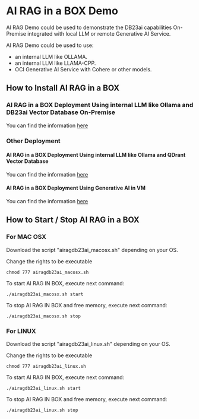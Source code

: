 # AI RAG in a BOX Demo 

AI RAG Demo could be used to demonstrate the DB23ai capabilities On-Premise integrated with local LLM or remote Generative AI Service.


AI RAG Demo could be used to use:
- an internal LLM like OLLAMA.
- an internal LLM like LLAMA-CPP.
- OCI Generative AI Service with Cohere or other models.

## How to Install AI RAG in a BOX

### AI RAG in a BOX Deployment Using internal LLM like Ollama and DB23ai Vector Database On-Premise

You can find the information [here](./using_internal_llama3_db23ai.md)


### Other Deployment


#### AI RAG in a BOX Deployment Using internal LLM like Ollama and QDrant Vector Database

You can find the information [here](./using_internal_llama3.md)


#### AI RAG in a BOX Deployment Using Generative AI in VM 

You can find the information [here](./using_genai.md)

## How to Start / Stop AI RAG in a BOX

### For MAC OSX

Download the script "airagdb23ai_macosx.sh" depending on your OS.

Change the rights to be executable

```Code
chmod 777 airagdb23ai_macosx.sh
```

To start AI RAG IN BOX, execute next command:

```Code
./airagdb23ai_macosx.sh start
```

To stop AI RAG IN BOX and free memory, execute next command:

```Code
./airagdb23ai_macosx.sh stop
```

### For LINUX

Download the script "airagdb23ai_linux.sh" depending on your OS.

Change the rights to be executable

```Code
chmod 777 airagdb23ai_linux.sh
```

To start AI RAG IN BOX, execute next command:

```Code
./airagdb23ai_linux.sh start
```

To stop AI RAG IN BOX and free memory, execute next command:

```Code
./airagdb23ai_linux.sh stop
```

